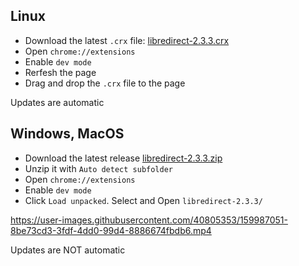## Linux

- Download the latest `.crx` file: [libredirect-2.3.3.crx](https://github.com/libredirect/libredirect/releases/download/v2.3.3/libredirect-2.3.3.crx)
- Open `chrome://extensions`
- Enable `dev mode`
- Rerfesh the page
- Drag and drop the `.crx` file to the page

Updates are automatic

## Windows, MacOS

- Download the latest release [libredirect-2.3.3.zip](https://github.com/libredirect/libredirect/releases/download/v2.3.3/libredirect-2.3.3.zip)
- Unzip it with `Auto detect subfolder`
- Open `chrome://extensions`
- Enable `dev mode`
- Click `Load unpacked`. Select and Open `libredirect-2.3.3/`

https://user-images.githubusercontent.com/40805353/159987051-8be73cd3-3fdf-4dd0-99d4-8886674fbdb6.mp4

Updates are NOT automatic
